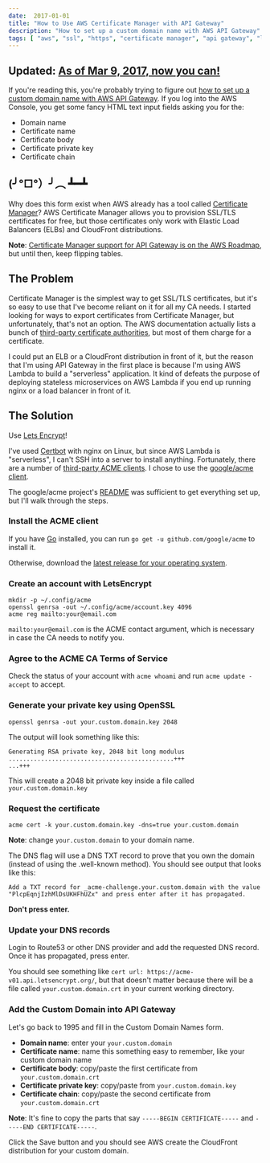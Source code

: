 ```yaml
---
date:  2017-01-01
title: "How to Use AWS Certificate Manager with API Gateway"
description: "How to set up a custom domain name with AWS API Gateway"
tags: [ "aws", "ssl", "https", "certificate manager", "api gateway", "letsencrypt", "acme" ]
---
```


## Updated: [As of Mar 9, 2017, now you can!](https://aws.amazon.com/about-aws/whats-new/2017/03/amazon-api-gateway-integrates-with-aws-certificate-manager-acm/)

If you're reading this, you're probably trying to figure out [how to set
up a custom domain name with AWS API Gateway](http://docs.aws.amazon.com/apigateway/latest/developerguide/how-to-custom-domains.html).
If you log into the AWS Console, you get some fancy HTML text input
fields asking you for the:

- Domain name
- Certificate name
- Certificate body
- Certificate private key
- Certificate chain

## (╯°□°）╯︵ ┻━┻

Why does this form exist when AWS already has a tool called
[Certificate Manager](https://aws.amazon.com/certificate-manager/)?
AWS Certificate Manager allows you to provision SSL/TLS certificates for free,
but those certificates only work with Elastic Load Balancers (ELBs) and 
CloudFront distributions.

**Note**: [Certificate Manager support for API Gateway is on the AWS Roadmap](https://forums.aws.amazon.com/thread.jspa?threadID=234686),
but until then, keep flipping tables.

## The Problem

Certificate Manager is the simplest way to get SSL/TLS certificates, but it's
so easy to use that I've become reliant on it for all my CA needs.
I started looking for ways to export certificates from Certificate Manager, but 
unfortunately, that's not an option.  The AWS documentation actually lists a bunch of
[third-party certificate authorities](https://www.dmoz.org/Computers/Security/Public_Key_Infrastructure/PKIX/Tools_and_Services/Third_Party_Certificate_Authorities/),
but most of them charge for a certificate.

<amp-img layout="responsive" width="375" height="210"
  src="/img/2017/helpme.jpg">

I could put an ELB or a CloudFront distribution in front of it, but the reason
that I'm using API Gateway in the first place is because I'm using AWS Lambda to
build a "serverless" application. It kind of defeats the purpose of deploying 
stateless microservices on AWS Lambda if you end up running nginx or a load 
balancer in front of it.

## The Solution

Use [Lets Encrypt](https://letsencrypt.org/)!

I've used [Certbot](https://certbot.eff.org/) 
with nginx on Linux, but since AWS Lambda is "serverless", I can't SSH into a server
to install anything.  Fortunately, there are a number of [third-party ACME clients](https://letsencrypt.org/docs/client-options/).
I chose to use the [google/acme client](https://github.com/google/acme).

The google/acme project's [README](https://github.com/google/acme/blob/master/README.md)
was sufficient to get everything set up, but I'll walk through the steps.

### Install the ACME client

If you have [Go](https://golang.org/) installed, you can run `go get -u github.com/google/acme` to install it.

Otherwise, download the [latest release for your operating system](https://github.com/google/acme/releases).

### Create an account with LetsEncrypt

```
mkdir -p ~/.config/acme
openssl genrsa -out ~/.config/acme/account.key 4096
acme reg mailto:your@email.com
```

`mailto:your@email.com` is the ACME contact argument, which is necessary in case the CA needs to notify you.

### Agree to the ACME CA Terms of Service

Check the status of your account with `acme whoami` and run `acme update -accept` to accept.

### Generate your private key using OpenSSL

```
openssl genrsa -out your.custom.domain.key 2048
```

The output will look something like this:
```
Generating RSA private key, 2048 bit long modulus
..............................................+++
...+++
```

This will create a 2048 bit private key inside a file called `your.custom.domain.key`

### Request the certificate

```
acme cert -k your.custom.domain.key -dns=true your.custom.domain
```

**Note**: change `your.custom.domain` to your domain name.

The DNS flag will use a DNS TXT record to prove that you own the domain
(instead of using the .well-known method). You should see output that looks like this:

`Add a TXT record for _acme-challenge.your.custom.domain with the value "PlcpEqnjIzhMlDsUKHFhUZx" and press enter after it has propagated.`

**Don't press enter.**

### Update your DNS records

Login to Route53 or other DNS provider and add the requested DNS record.
Once it has propagated, press enter.

You should see something like `cert url: https://acme-v01.api.letsencrypt.org/`,
but that doesn't matter because there will be a file called `your.custom.domain.crt`
in your current working directory.

### Add the Custom Domain into API Gateway

Let's go back to 1995 and fill in the Custom Domain Names form.

- **Domain name**: enter your `your.custom.domain`
- **Certificate name**: name this something easy to remember, like your custom domain name
- **Certificate body**: copy/paste the first certificate from `your.custom.domain.crt`
- **Certificate private key**: copy/paste from `your.custom.domain.key`
- **Certificate chain**: copy/paste the second certificate from `your.custom.domain.crt`

**Note**: It's fine to copy the parts that say `-----BEGIN CERTIFICATE-----` and `-----END CERTIFICATE-----`.

Click the Save button and you should see AWS create the CloudFront distribution for your custom domain.
